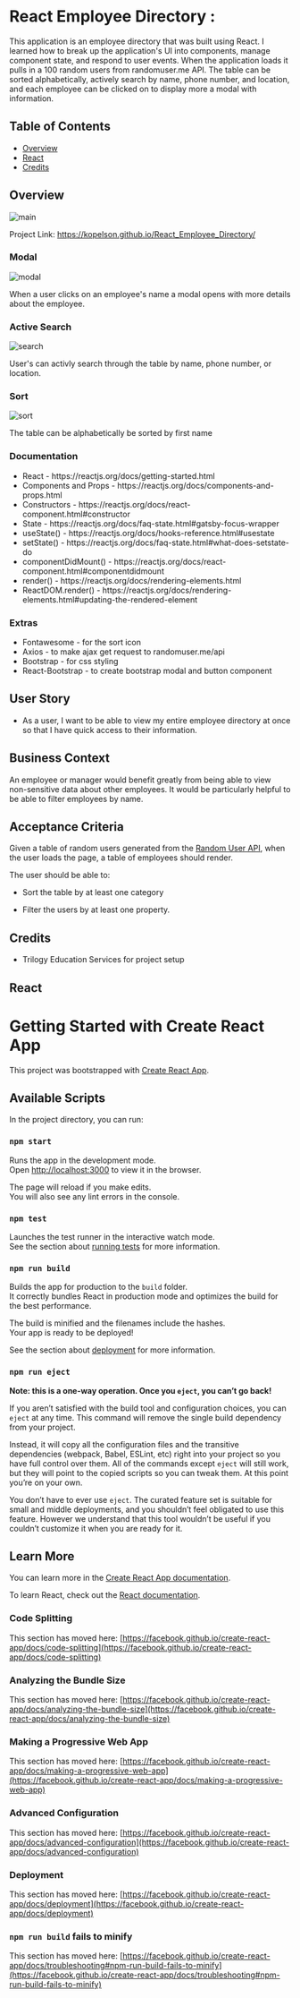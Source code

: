 # React Employee Directory : 

This application is an employee directory that was built using React. I learned how to break up the application's UI into components, manage component state, and respond to user events. When the application loads it pulls in a 100 random users from randomuser.me API. The table can be sorted alphabetically, actively search by name, phone number, and location, and each employee can be clicked on to display more a modal with information. 

## Table of Contents

* [Overview](#overview)
* [React](#react)
* [Credits](#credits)

## Overview 

![main](https://user-images.githubusercontent.com/57735283/106030228-cf9b2b80-6082-11eb-885e-13683e0f09da.PNG)

Project Link: https://kopelson.github.io/React_Employee_Directory/


### Modal
![modal](https://user-images.githubusercontent.com/57735283/106030023-92369e00-6082-11eb-810f-e218313bc026.gif)

<p>When a user clicks on an employee's name a modal opens with more details about the employee.</p>

### Active Search
![search](https://user-images.githubusercontent.com/57735283/106030026-92cf3480-6082-11eb-9b83-d7a05e874dc9.gif)

<p>User's can activly search through the table by name, phone number, or location.</p>

### Sort
![sort](https://user-images.githubusercontent.com/57735283/106030027-92cf3480-6082-11eb-912c-75ddffd763a7.gif)

<p>The table can be alphabetically be sorted by first name</p>

### Documentation 
<ul>
  <li>React - https://reactjs.org/docs/getting-started.html</li>
  <li>Components and Props - https://reactjs.org/docs/components-and-props.html</li>
  <li>Constructors - https://reactjs.org/docs/react-component.html#constructor</li>
  <li>State - https://reactjs.org/docs/faq-state.html#gatsby-focus-wrapper</li>
  <li>useState() - https://reactjs.org/docs/hooks-reference.html#usestate</li>
  <li>setState() - https://reactjs.org/docs/faq-state.html#what-does-setstate-do</li>
  <li>componentDidMount() - https://reactjs.org/docs/react-component.html#componentdidmount</li>
  <li>render() - https://reactjs.org/docs/rendering-elements.html</li>
  <li>ReactDOM.render() - https://reactjs.org/docs/rendering-elements.html#updating-the-rendered-element</li>
</ul>

### Extras
<ul>
  <li>Fontawesome - for the sort icon</li>
  <li>Axios - to make ajax get request to randomuser.me/api</li>
  <li>Bootstrap - for css styling</li>
  <li>React-Bootstrap - to create bootstrap modal and button component</li>
</ul>

## User Story

* As a user, I want to be able to view my entire employee directory at once so that I have quick access to their information.

## Business Context

An employee or manager would benefit greatly from being able to view non-sensitive data about other employees. It would be particularly helpful to be able to filter employees by name.

## Acceptance Criteria

Given a table of random users generated from the [Random User API](https://randomuser.me/), when the user loads the page, a table of employees should render. 

The user should be able to:

  * Sort the table by at least one category

  * Filter the users by at least one property.

## Credits
* Trilogy Education Services for project setup

## React
# Getting Started with Create React App

This project was bootstrapped with [Create React App](https://github.com/facebook/create-react-app).

## Available Scripts

In the project directory, you can run:

### `npm start`

Runs the app in the development mode.\
Open [http://localhost:3000](http://localhost:3000) to view it in the browser.

The page will reload if you make edits.\
You will also see any lint errors in the console.

### `npm test`

Launches the test runner in the interactive watch mode.\
See the section about [running tests](https://facebook.github.io/create-react-app/docs/running-tests) for more information.

### `npm run build`

Builds the app for production to the `build` folder.\
It correctly bundles React in production mode and optimizes the build for the best performance.

The build is minified and the filenames include the hashes.\
Your app is ready to be deployed!

See the section about [deployment](https://facebook.github.io/create-react-app/docs/deployment) for more information.

### `npm run eject`

**Note: this is a one-way operation. Once you `eject`, you can’t go back!**

If you aren’t satisfied with the build tool and configuration choices, you can `eject` at any time. This command will remove the single build dependency from your project.

Instead, it will copy all the configuration files and the transitive dependencies (webpack, Babel, ESLint, etc) right into your project so you have full control over them. All of the commands except `eject` will still work, but they will point to the copied scripts so you can tweak them. At this point you’re on your own.

You don’t have to ever use `eject`. The curated feature set is suitable for small and middle deployments, and you shouldn’t feel obligated to use this feature. However we understand that this tool wouldn’t be useful if you couldn’t customize it when you are ready for it.

## Learn More

You can learn more in the [Create React App documentation](https://facebook.github.io/create-react-app/docs/getting-started).

To learn React, check out the [React documentation](https://reactjs.org/).

### Code Splitting

This section has moved here: [https://facebook.github.io/create-react-app/docs/code-splitting](https://facebook.github.io/create-react-app/docs/code-splitting)

### Analyzing the Bundle Size

This section has moved here: [https://facebook.github.io/create-react-app/docs/analyzing-the-bundle-size](https://facebook.github.io/create-react-app/docs/analyzing-the-bundle-size)

### Making a Progressive Web App

This section has moved here: [https://facebook.github.io/create-react-app/docs/making-a-progressive-web-app](https://facebook.github.io/create-react-app/docs/making-a-progressive-web-app)

### Advanced Configuration

This section has moved here: [https://facebook.github.io/create-react-app/docs/advanced-configuration](https://facebook.github.io/create-react-app/docs/advanced-configuration)

### Deployment

This section has moved here: [https://facebook.github.io/create-react-app/docs/deployment](https://facebook.github.io/create-react-app/docs/deployment)

### `npm run build` fails to minify

This section has moved here: [https://facebook.github.io/create-react-app/docs/troubleshooting#npm-run-build-fails-to-minify](https://facebook.github.io/create-react-app/docs/troubleshooting#npm-run-build-fails-to-minify)
